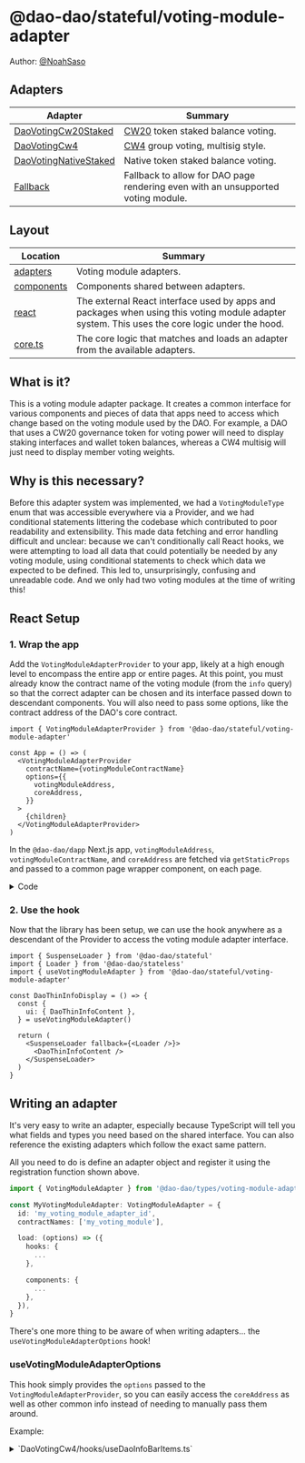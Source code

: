 # @dao-dao/stateful/voting-module-adapter

Author: [@NoahSaso](https://github.com/NoahSaso)

## Adapters

| Adapter                                                   | Summary                                                                                         |
| --------------------------------------------------------- | ----------------------------------------------------------------------------------------------- |
| [DaoVotingCw20Staked](./adapters/DaoVotingCw20Staked)     | [CW20](https://docs.cosmwasm.com/cw-plus/0.9.0/cw20/spec) token staked balance voting.          |
| [DaoVotingCw4](./adapters/DaoVotingCw4)                   | [CW4](https://docs.cosmwasm.com/cw-plus/0.9.0/cw4/cw4-group-spec) group voting, multisig style. |
| [DaoVotingNativeStaked](./adapters/DaoVotingNativeStaked) | Native token staked balance voting.                                                             |
| [Fallback](./adapters/Fallback)                           | Fallback to allow for DAO page rendering even with an unsupported voting module.                |

## Layout

| Location                   | Summary                                                                                                                                       |
| -------------------------- | --------------------------------------------------------------------------------------------------------------------------------------------- |
| [adapters](./adapters)     | Voting module adapters.                                                                                                                       |
| [components](./components) | Components shared between adapters.                                                                                                           |
| [react](./react)           | The external React interface used by apps and packages when using this voting module adapter system. This uses the core logic under the hood. |
| [core.ts](./core.ts)       | The core logic that matches and loads an adapter from the available adapters.                                                                 |

## What is it?

This is a voting module adapter package. It creates a common interface for
various components and pieces of data that apps need to access which change
based on the voting module used by the DAO. For example, a DAO that uses a CW20
governance token for voting power will need to display staking interfaces and
wallet token balances, whereas a CW4 multisig will just need to display member
voting weights.

## Why is this necessary?

Before this adapter system was implemented, we had a `VotingModuleType` enum
that was accessible everywhere via a Provider, and we had conditional statements
littering the codebase which contributed to poor readability and extensibility.
This made data fetching and error handling difficult and unclear: because we
can't conditionally call React hooks, we were attempting to load all data that
could potentially be needed by any voting module, using conditional statements
to check which data we expected to be defined. This led to, unsurprisingly,
confusing and unreadable code. And we only had two voting modules at the time of
writing this!

## React Setup

### **1. Wrap the app**

Add the `VotingModuleAdapterProvider` to your app, likely at a high enough level
to encompass the entire app or entire pages. At this point, you must already
know the contract name of the voting module (from the `info` query) so that the
correct adapter can be chosen and its interface passed down to descendant
components. You will also need to pass some options, like the contract address
of the DAO's core contract.

```tsx
import { VotingModuleAdapterProvider } from '@dao-dao/stateful/voting-module-adapter'

const App = () => (
  <VotingModuleAdapterProvider
    contractName={votingModuleContractName}
    options={{
      votingModuleAddress,
      coreAddress,
    }}
  >
    {children}
  </VotingModuleAdapterProvider>
)
```

In the `@dao-dao/dapp` Next.js app, `votingModuleAddress`,
`votingModuleContractName`, and `coreAddress` are fetched via `getStaticProps`
and passed to a common page wrapper component, on each page.

<details>
<summary>Code</summary>

```ts
const coreAddress = context.params.address as string

const cwClient = await cosmWasmClientRouter.connect(CHAIN_RPC_ENDPOINT)
const coreClient = new CwCoreV1QueryClient(cwClient, coreAddress)

const votingModuleAddress = await coreClient.votingModule()
const votingModuleContractName = (
  await cwClient.queryContractSmart(votingModuleAddress, {
    info: {},
  })
).info.contract
```

</details>

### **2. Use the hook**

Now that the library has been setup, we can use the hook anywhere as a
descendant of the Provider to access the voting module adapter interface.

```tsx
import { SuspenseLoader } from '@dao-dao/stateful'
import { Loader } from '@dao-dao/stateless'
import { useVotingModuleAdapter } from '@dao-dao/stateful/voting-module-adapter'

const DaoThinInfoDisplay = () => {
  const {
    ui: { DaoThinInfoContent },
  } = useVotingModuleAdapter()

  return (
    <SuspenseLoader fallback={<Loader />}>
      <DaoThinInfoContent />
    </SuspenseLoader>
  )
}
```

## Writing an adapter

It's very easy to write an adapter, especially because TypeScript will tell you
what fields and types you need based on the shared interface. You can also
reference the existing adapters which follow the exact same pattern.

All you need to do is define an adapter object and register it using the
registration function shown above.

```ts
import { VotingModuleAdapter } from '@dao-dao/types/voting-module-adapter'

const MyVotingModuleAdapter: VotingModuleAdapter = {
  id: 'my_voting_module_adapter_id',
  contractNames: ['my_voting_module'],

  load: (options) => ({
    hooks: {
      ...
    },

    components: {
      ...
    },
  }),
}
```

There's one more thing to be aware of when writing adapters... the
`useVotingModuleAdapterOptions` hook!

### **useVotingModuleAdapterOptions**

This hook simply provides the `options` passed to the
`VotingModuleAdapterProvider`, so you can easily access the `coreAddress` as
well as other common info instead of needing to manually pass them around.

Example:

<details>
<summary>`DaoVotingCw4/hooks/useDaoInfoBarItems.ts`</summary>

```tsx
import { PeopleAltOutlined } from '@mui/icons-material'
import { useTranslation } from 'react-i18next'

import { DaoInfoBarItem } from '@dao-dao/stateless'

// IMPORT HOOK:
import { useVotingModuleAdapterOptions } from '../../../react/context'
// OR:
// import { useVotingModuleAdapterOptions } from '@dao-dao/stateful/voting-module-adapter/react/context'

import { useVotingModule } from './useVotingModule'

export const useDaoInfoBarItems = (): DaoInfoBarItem[] => {
  const { t } = useTranslation()
  // USE HOOK TO GET `coreAddress` FROM OPTIONS:
  const { coreAddress } = useVotingModuleAdapterOptions()
  const { members } = useVotingModule(coreAddress, { fetchMembers: true })

  if (!members) {
    throw new Error(t('error.loadingData'))
  }

  return [
    {
      Icon: PeopleAltOutlined,
      label: t('title.members'),
      value: members.length,
    },
  ]
}
```

</details>
